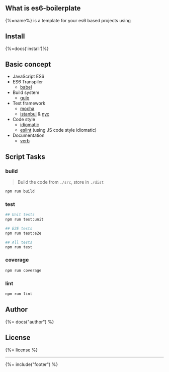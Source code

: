 ## What is es6-boilerplate

{%=name%} is a template for your es6 based projects using

## Install
{%=docs('install')%}

## Basic concept

* JavaScript ES6
* ES6 Transpiler
  * [babel](https://babeljs.io/)
* Build system
  * [gulp](http://gulpjs.com/)
* Test framework
  * [mocha](https://mochajs.org/)
  * [istanbul](https://istanbul.js.org/) & [nyc](https://github.com/istanbuljs/nyc)
* Code style
  * [idiomatic](https://github.com/rwaldron/idiomatic.js/)
  * [eslint](http://eslint.org/) (using JS code style idiomatic)
* Documentation
  * [verb](https://github.com/verbose/verb)

## Script Tasks

### build

> Build the code from `./src`, store in `./dist`

```sh
npm run build
```

### test

```sh
## Unit tests
npm run test:unit

## E2E tests
npm run test:e2e

## All tests
npm run test
```

### coverage

```sh
npm run coverage
```

### lint

```sh
npm run lint
```

## Author
{%= docs("author") %}

## License
{%= license %}

***

{%= include("footer") %}

